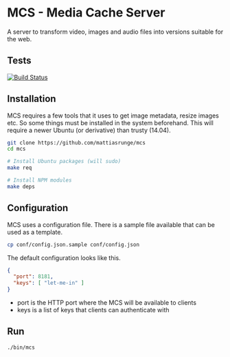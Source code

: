 # MCS - Media Cache Server
A server to transform video, images and audio files into versions suitable for the web.


## Tests
[![Build Status](https://travis-ci.org/mattiasrunge/mcs.png)](https://travis-ci.org/mattiasrunge/mcs)

## Installation
MCS requires a few tools that it uses to get image metadata, resize images etc. So some things must be installed in the system beforehand.
This will require a newer Ubuntu (or derivative) than trusty (14.04).

```bash
git clone https://github.com/mattiasrunge/mcs
cd mcs

# Install Ubuntu packages (will sudo)
make req

# Install NPM modules
make deps
```

## Configuration
MCS uses a configuration file. There is a sample file available that can be used as a template.
```bash
cp conf/config.json.sample conf/config.json
```

The default configuration looks like this.
```json
{
  "port": 8181,
  "keys": [ "let-me-in" ]
}
```

* port is the HTTP port where the MCS will be available to clients
* keys is a list of keys that clients can authenticate with

## Run
```bash
./bin/mcs
```
